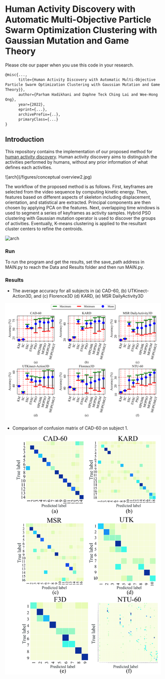 # Human Activity Discovery with Automatic Multi-Objective Particle Swarm Optimization Clustering with Gaussian Mutation and Game Theory

Please cite our paper when you use this code in your research.
```
@misc{...,
      title={Human Activity Discovery with Automatic Multi-Objective Particle Swarm Optimization Clustering with Gaussian Mutation and Game Theory}}, 
      author={Parham Hadikhani and Daphne Teck Ching Lai and Wee-Hong Ong},
      year={2022},
      eprint={...},
      archivePrefix={..},
      primaryClass={...}
}
```
## Introduction

This repository contains the implementation of our proposed method for [human activity discovery](https://arxiv.org/abs/2201.05314). Human activity discovery aims to distinguish the activities performed by humans, without any prior information of what defines each activities. 

![arch](/figures/conceptual overview2.jpg)

The workflow of the proposed method is as follows. First, keyframes are selected from the video sequence by computing kinetic energy. Then, features based on different aspects of skeleton including displacement, orientation, and statistical are extracted. Principal components are then chosen by applying PCA on the features. Next, overlapping time windows is used to segment a series of keyframes as activity samples. Hybrid PSO clustering with Gaussian mutation operator is used to discover the groups of activities. Eventually, K-means clustering is applied to the resultant cluster centers to refine the centroids.

![arch](/figures/diagram7.jpg)


### Run
To run the program and get the results, set the save_path address in MAIN.py to reach the Data and Results folder and then run MAIN.py.

### Results
* The average accuracy for all subjects in (a) CAD-60, (b) UTKinect-Action3D, and (c) Florence3D (d) KARD, (e) MSR DailyActivity3D

![arch](/figures/accuracy.png)

* Comparison of confusion matrix of CAD-60 on subject 1.

![arch](/figures/CONF-MAT3.jpg)
